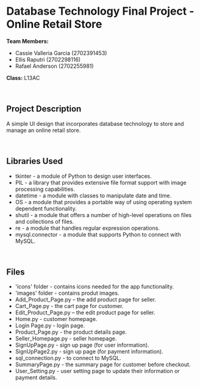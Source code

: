 # Database Technology Final Project - Online Retail Store

**Team Members:** 
- Cassie Valleria Garcia (2702391453)
- Ellis Raputri (2702298116)
- Rafael Anderson (2702255981)

**Class:** L13AC

<br>

## Project Description
A simple UI design that incorporates database technology to store and manage an online retail store.

<br>

## Libraries Used
- tkinter - a module of Python to design user interfaces.
- PIL - a library that provides extensive file format support with image processing capabilities.
- datetime - a module with classes to manipulate date and time.
- OS - a module that provides a portable way of using operating system dependent functionality.
- shutil - a module that offers a number of high-level operations on files and collections of files.
- re - a module that handles regular expression operations.
- mysql.connector - a module that supports Python to connect with MySQL. 

<br>

## Files
- 'icons' folder - contains icons needed for the app functionality.
- 'images' folder - contains produt images.
- Add_Product_Page.py – the add product page for seller.
- Cart_Page.py - the cart page for customer.
- Edit_Product_Page.py –  the edit product page for seller.
- Home.py - customer homepage.
- Login Page.py - login page.
- Product_Page.py - the product details page.
- Seller_Homepage.py - seller homepage.
- SignUpPage.py - sign up page (for user information).
- SignUpPage2.py - sign up page (for payment information).
- sql_connection.py - to connect to MySQL.
- SummaryPage.py - the summary page for customer before checkout.
- User_Setting.py - user setting page to update their information or payment details.
